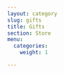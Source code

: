 ```yaml
---
layout: category
slug: gifts
title: Gifts
section: Store
menu:
  categories:
    weight: 1

---
```

